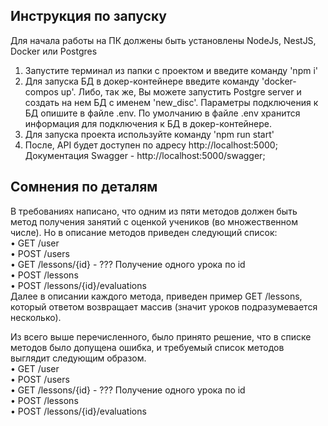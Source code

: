 ## Инструкция по запуску ##

Для начала работы на ПК должены быть установлены NodeJs, NestJS, Docker или Postgres

1) Запустите терминал из папки с проектом и введите команду 'npm i'
2) Для запуска БД в докер-контейнере введите команду   'docker-compos up'. Либо, так же, Вы можете запустить Postgre server и создать на нем БД с именем 'new_disc'.
Параметры подключения к БД опишите в файле .env. По умолчанию в файле .env хранится информация для подключения к БД в докер-контейнере.
3) Для запуска проекта используйте команду 'npm run start'
4) После, API будет доступен по адресу http://localhost:5000;
Документация Swagger - http://localhost:5000/swagger;

## Сомнения по деталям ##

В требованиях написано, что одним из пяти методов должен быть метод получения занятий с оценкой учеников (во множественном числе). Но в описание методов приведен следующий список:\
•	 GET /user \
•	POST /users \
•	GET /lessons/{id} - ??? Получение одного урока по id \
•	POST /lessons \
•	POST /lessons/{id}/evaluations \
Далее в описании каждого метода, приведен пример GET /lessons, который ответом возвращает массив (значит уроков подразумевается несколько).

Из всего выше перечисленного, было принято решение, что в списке методов было допущена ошибка, и требуемый список методов выглядит следующим образом.\
•	GET /user \
•	POST /users \
•	GET /lessons/{id} - ??? Получение одного урока по id \
•	POST /lessons \
•	POST /lessons/{id}/evaluations
 
